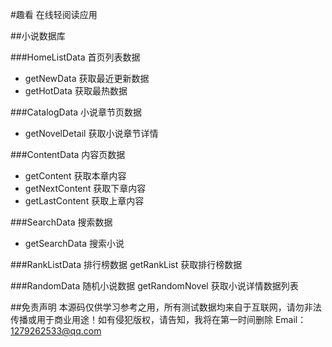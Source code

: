 #趣看
 在线轻阅读应用
 
 






##小说数据库

###HomeListData 首页列表数据
* getNewData 获取最近更新数据
* getHotData 获取最热数据
        
###CatalogData  小说章节页数据
* getNovelDetail 获取小说章节详情

###ContentData 内容页数据
* getContent 获取本章内容
* getNextContent 获取下章内容
* getLastContent 获取上章内容

###SearchData  搜索数据
* getSearchData 搜索小说

###RankListData 排行榜数据
getRankList 获取排行榜数据

###RandomData 随机小说数据
getRandomNovel 获取小说详情数据列表



##免责声明
本源码仅供学习参考之用，所有测试数据均来自于互联网，请勿非法传播或用于商业用途！如有侵犯版权，请告知，我将在第一时间删除
Email：1279262533@qq.com